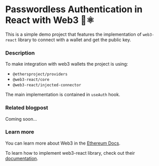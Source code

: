 # Passwordless Authentication in React with Web3 🔑⚛️

This is a simple demo project that features the implementation of `web3-react` library to connect with a wallet and get the public key.

### Description

To make integration with web3 wallets the project is using:

- `@ethersproject/providers`
- `@web3-react/core`
- `@web3-react/injected-connector`

The main implementation is contained in `useAuth` hook.

### Related blogpost

Coming soon...

### Learn more

You can learn more about Web3 in the [Ethereum Docs](https://ethereum.org/en/developers/docs/).

To learn how to implement web3-react library, check out their [documentation](https://github.com/Uniswap/web3-react).
